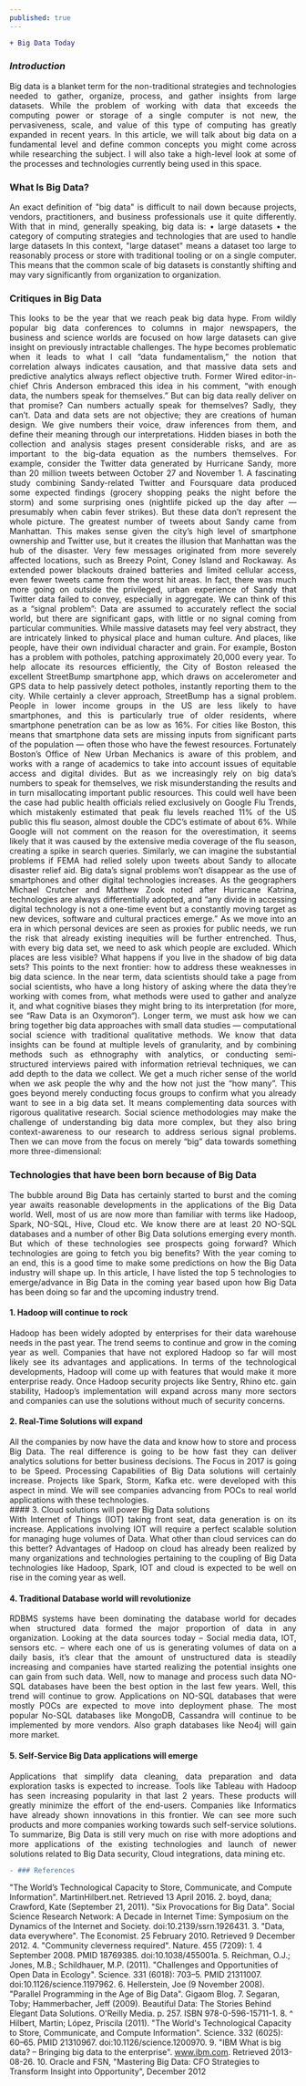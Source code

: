 ```yaml
---
published: true
---
```

```diff
+ Big Data Today
```
 
### _Introduction_ 
<div style="text-align: justify">  Big data is a blanket term for the non-traditional strategies and technologies needed to gather, organize, process, and gather insights from large datasets. While the problem of working with data that exceeds the computing power or storage of a single computer is not new, the pervasiveness, scale, and value of this type of computing has greatly expanded in recent years.
In this article, we will talk about big data on a fundamental level and define common concepts you might come across while researching the subject. I will also take a high-level look at some of the processes and technologies currently being used in this space.</div>

### What Is Big Data?
<div style="text-align: justify">An exact definition of "big data" is difficult to nail down because projects, vendors, practitioners, and business professionals use it quite differently. With that in mind, generally speaking, big data is:
•	large datasets
•	the category of computing strategies and technologies that are used to handle large datasets
In this context, "large dataset" means a dataset too large to reasonably process or store with traditional tooling or on a single computer. This means that the common scale of big datasets is constantly shifting and may vary significantly from organization to organization.</div>

### Critiques in Big Data
<div style="text-align: justify">This looks to be the year that we reach peak big data hype. From wildly popular big data conferences to columns in major newspapers, the business and science worlds are focused on how large datasets can give insight on previously intractable challenges. The hype becomes problematic when it leads to what I call “data fundamentalism,” the notion that correlation always indicates causation, and that massive data sets and predictive analytics always reflect objective truth. Former Wired editor-in-chief Chris Anderson embraced this idea in his comment, “with enough data, the numbers speak for themselves.” But can big data really deliver on that promise? Can numbers actually speak for themselves?
Sadly, they can’t. Data and data sets are not objective; they are creations of human design. We give numbers their voice, draw inferences from them, and define their meaning through our interpretations. Hidden biases in both the collection and analysis stages present considerable risks, and are as important to the big-data equation as the numbers themselves.
For example, consider the Twitter data generated by Hurricane Sandy, more than 20 million tweets between October 27 and November 1. A fascinating study combining Sandy-related Twitter and Foursquare data produced some expected findings (grocery shopping peaks the night before the storm) and some surprising ones (nightlife picked up the day after — presumably when cabin fever strikes). But these data don’t represent the whole picture. The greatest number of tweets about Sandy came from Manhattan. This makes sense given the city’s high level of smartphone ownership and Twitter use, but it creates the illusion that Manhattan was the hub of the disaster. Very few messages originated from more severely affected locations, such as Breezy Point, Coney Island and Rockaway. As extended power blackouts drained batteries and limited cellular access, even fewer tweets came from the worst hit areas. In fact, there was much more going on outside the privileged, urban experience of Sandy that Twitter data failed to convey, especially in aggregate. We can think of this as a “signal problem”: Data are assumed to accurately reflect the social world, but there are significant gaps, with little or no signal coming from particular communities.
While massive datasets may feel very abstract, they are intricately linked to physical place and human culture. And places, like people, have their own individual character and grain. For example, Boston has a problem with potholes, patching approximately 20,000 every year. To help allocate its resources efficiently, the City of Boston released the excellent StreetBump smartphone app, which draws on accelerometer and GPS data to help passively detect potholes, instantly reporting them to the city. While certainly a clever approach, StreetBump has a signal problem. People in lower income groups in the US are less likely to have smartphones, and this is particularly true of older residents, where smartphone penetration can be as low as 16%. For cities like Boston, this means that smartphone data sets are missing inputs from significant parts of the population — often those who have the fewest resources.
Fortunately Boston’s Office of New Urban Mechanics is aware of this problem, and works with a range of academics to take into account issues of equitable access and digital divides. But as we increasingly rely on big data’s numbers to speak for themselves, we risk misunderstanding the results and in turn misallocating important public resources. This could well have been the case had public health officials relied exclusively on Google Flu Trends, which mistakenly estimated that peak flu levels reached 11% of the US public this flu season, almost double the CDC’s estimate of about 6%. While Google will not comment on the reason for the overestimation, it seems likely that it was caused by the extensive media coverage of the flu season, creating a spike in search queries. Similarly, we can imagine the substantial problems if FEMA had relied solely upon tweets about Sandy to allocate disaster relief aid.
Big data’s signal problems won’t disappear as the use of smartphones and other digital technologies increases. As the geographers Michael Crutcher and Matthew Zook noted after Hurricane Katrina, technologies are always differentially adopted, and “any divide in accessing digital technology is not a one-time event but a constantly moving target as new devices, software and cultural practices emerge.” As we move into an era in which personal devices are seen as proxies for public needs, we run the risk that already existing inequities will be further entrenched. Thus, with every big data set, we need to ask which people are excluded. Which places are less visible? What happens if you live in the shadow of big data sets?
This points to the next frontier: how to address these weaknesses in big data science. In the near term, data scientists should take a page from social scientists, who have a long history of asking where the data they’re working with comes from, what methods were used to gather and analyze it, and what cognitive biases they might bring to its interpretation (for more, see “Raw Data is an Oxymoron“). Longer term, we must ask how we can bring together big data approaches with small data studies — computational social science with traditional qualitative methods. We know that data insights can be found at multiple levels of granularity, and by combining methods such as ethnography with analytics, or conducting semi-structured interviews paired with information retrieval techniques, we can add depth to the data we collect. We get a much richer sense of the world when we ask people the why and the how not just the “how many”. This goes beyond merely conducting focus groups to confirm what you already want to see in a big data set. It means complementing data sources with rigorous qualitative research. Social science methodologies may make the challenge of understanding big data more complex, but they also bring context-awareness to our research to address serious signal problems. Then we can move from the focus on merely “big” data towards something more three-dimensional: </div>

### Technologies that have been born because of Big Data
<div style="text-align: justify">The bubble around Big Data has certainly started to burst and the coming year awaits reasonable developments in the applications of the Big Data world. Well, most of us are now more than familiar with terms like Hadoop, Spark, NO-SQL, Hive, Cloud etc. We know there are at least 20 NO-SQL databases and a number of other Big Data solutions emerging every month. But which of these technologies see prospects going forward? Which technologies are going to fetch you big benefits?
With the year coming to an end, this is a good time to make some predictions on how the Big Data industry will shape up. In this article, I have listed the top 5 technologies to emerge/advance in Big Data in the coming year based upon how Big Data has been doing so far and the upcoming industry trend.</div>


#### 1. Hadoop will continue to rock
<div style="text-align: justify">Hadoop has been widely adopted by enterprises for their data warehouse needs in the past year. The trend seems to continue and grow in the coming year as well. Companies that have not explored Hadoop so far will most likely see its advantages and applications.
In terms of the technological developments, Hadoop will come up with features that would make it more enterprise ready. Once Hadoop security projects like Sentry, Rhino etc. gain stability, Hadoop’s implementation will expand across many more sectors and companies can use the solutions without much of security concerns.</div>

#### 2. Real-Time Solutions will expand
<div style="text-align: justify">All the companies by now have the data and know how to store and process Big Data. The real difference is going to be how fast they can deliver analytics solutions for better business decisions. The Focus in 2017 is going to be Speed. Processing Capabilities of Big Data solutions will certainly increase. Projects like Spark, Storm, Kafka etc. were developed with this aspect in mind. We will see companies advancing from POCs to real world applications with these technologies.</div>
#### 3. Cloud solutions will power Big Data solutions
<div style="text-align: justify">With Internet of Things (IOT) taking front seat, data generation is on its increase. Applications involving IOT will require a perfect scalable solution for managing huge volumes of Data. What other than cloud services can do this better? Advantages of Hadoop on cloud has already been realized by many organizations and technologies pertaining to the coupling of Big Data technologies like Hadoop, Spark, IOT and cloud is expected to be well on rise in the coming year as well.</div>
 
#### 4. Traditional Database world will revolutionize
<div style="text-align: justify">RDBMS systems have been dominating the database world for decades when structured data formed the major proportion of data in any organization. Looking at the data sources today – Social media data, IOT, sensors etc. – where each one of us is generating volumes of data on a daily basis, it’s clear that the amount of unstructured data is steadily increasing and companies have started realizing the potential insights one can gain from such data. Well, now to manage and process such data NO-SQL databases have been the best option in the last few years. Well, this trend will continue to grow. Applications on NO-SQL databases that were mostly POCs are expected to move into deployment phase. The most popular No-SQL databases like MongoDB, Cassandra will continue to be implemented by more vendors. Also graph databases like Neo4j will gain more market.</div>

#### 5. Self-Service Big Data applications will emerge
<div style="text-align: justify">Applications that simplify data cleaning, data preparation and data exploration tasks is expected to increase. Tools like Tableau with Hadoop has seen increasing popularity in that last 2 years. These products will greatly minimize the effort of the end-users. Companies like Informatics have already shown innovations in this frontier. We can see more such products and more companies working towards such self-service solutions.
To summarize, Big Data is still very much on rise with more adoptions and more applications of the existing technologies and launch of newer solutions related to Big Data security, Cloud integrations, data mining etc.</div>

```diff
- ### References
```

"The World’s Technological Capacity to Store, Communicate, and Compute Information". MartinHilbert.net. Retrieved 13 April 2016.
2.	 boyd, dana; Crawford, Kate (September 21, 2011). "Six Provocations for Big Data". Social Science Research Network: A Decade in Internet Time: Symposium on the Dynamics of the Internet and Society. doi:10.2139/ssrn.1926431.
3.	"Data, data everywhere". The Economist. 25 February 2010. Retrieved 9 December 2012.
4.	"Community cleverness required". Nature. 455 (7209): 1. 4 September 2008. PMID 18769385. doi:10.1038/455001a.
5.	Reichman, O.J.; Jones, M.B.; Schildhauer, M.P. (2011). "Challenges and Opportunities of Open Data in Ecology". Science. 331 (6018): 703–5. PMID 21311007. doi:10.1126/science.1197962.
6.	 Hellerstein, Joe (9 November 2008). "Parallel Programming in the Age of Big Data". Gigaom Blog.
7.	Segaran, Toby; Hammerbacher, Jeff (2009). Beautiful Data: The Stories Behind Elegant Data Solutions. O'Reilly Media. p. 257. ISBN 978-0-596-15711-1.
8.	^ Hilbert, Martin; López, Priscila (2011). "The World's Technological Capacity to Store, Communicate, and Compute Information". Science. 332 (6025): 60–65. PMID 21310967. doi:10.1126/science.1200970.
9.	"IBM What is big data? – Bringing big data to the enterprise". www.ibm.com. Retrieved 2013-08-26.
10.	Oracle and FSN, "Mastering Big Data: CFO Strategies to Transform Insight into Opportunity", December 2012



